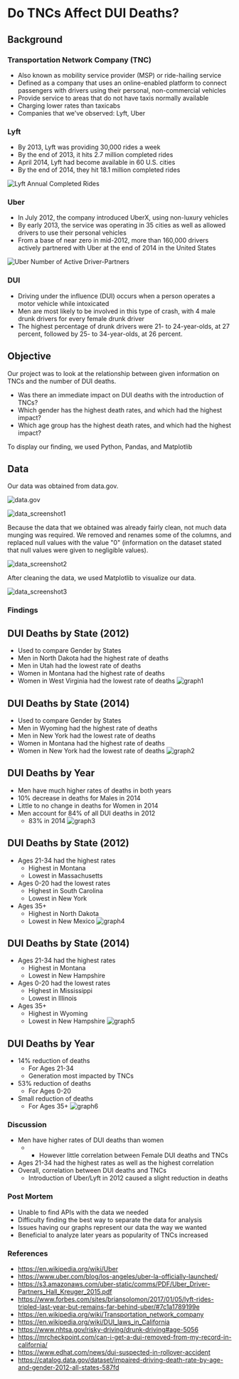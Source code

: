 # Do TNCs Affect DUI Deaths?

## Background

### Transportation Network Company (TNC)
* Also known as mobility service provider (MSP) or ride-hailing service
* Defined as a company that uses an online-enabled platform to connect passengers with drivers using their personal, non-commercial vehicles
* Provide service to areas that do not have taxis normally available
* Charging lower rates than taxicabs
* Companies that we've observed: Lyft, Uber

### Lyft
* By 2013, Lyft was providing 30,000 rides a week
* By the end of 2013, it hits 2.7 million completed rides
* April 2014, Lyft had become available in 60 U.S. cities
* By the end of 2014, they hit 18.1 million completed rides

![Lyft Annual Completed Rides](https://github.com/ajkim19/TNCs_and_DUI_Deaths/blob/master/Resources/Lyft%20Annual%20Complete%20Rides.png)

### Uber
* In July 2012, the company introduced UberX, using non-luxury vehicles
* By early 2013, the service was operating in 35 cities as well as allowed drivers to use their personal vehicles
* From a base of near zero in mid-2012, more than 160,000 drivers actively partnered with Uber at the end of 2014 in the United States

![Uber Number of Active Driver-Partners](https://github.com/ajkim19/TNCs_and_DUI_Deaths/blob/master/Resources/Uber%20Number%20of%20Active%20Driver-Partners.png)

### DUI
* Driving under the influence (DUI) occurs when a person operates a motor vehicle while intoxicated
* Men are most likely to be involved in this type of crash, with 4 male drunk drivers for every female drunk driver
* The highest percentage of drunk drivers were 21- to 24-year-olds, at 27 percent, followed by 25- to 34-year-olds, at 26 percent.

## Objective

Our project was to look at the relationship between given information on TNCs and the number of DUI deaths.
* Was there an immediate impact on DUI deaths with the introduction of TNCs?
* Which gender has the highest death rates, and which had the highest impact?
* Which age group has the highest death rates, and which had the highest impact?

To display our finding, we used Python, Pandas, and Matplotlib

## Data
Our data was obtained from data.gov.

![data.gov](https://github.com/ajkim19/TNCs_and_DUI_Deaths/blob/master/Resources/datagov.png)

![data_screenshot1](https://github.com/ajkim19/TNCs_and_DUI_Deaths/blob/master/Resources/data_screenshot1)

Because the data that we obtained was already fairly clean, not much data munging was required. We removed and renames some of the columns, and replaced null values with the value "0" (information on the dataset stated that null values were given to negligible values).

![data_screenshot2](https://github.com/ajkim19/TNCs_and_DUI_Deaths/blob/master/Resources/data_screenshot2)

After cleaning the data, we used Matplotlib to visualize our data.

![data_screenshot3](https://github.com/ajkim19/TNCs_and_DUI_Deaths/blob/master/Resources/data_screenshot3)


### Findings

## DUI Deaths by State (2012)
* Used to compare Gender by States
* Men in North Dakota had the highest rate of deaths
* Men in Utah had the lowest rate of deaths
* Women in Montana had the highest rate of deaths
* Women in West Virginia had the lowest rate of deaths
![graph1](https://github.com/ajkim19/TNCs_and_DUI_Deaths/blob/master/Project%201/DUI%20Deaths%20by%20State%202012%20(Gender).png)

## DUI Deaths by State (2014)
* Used to compare Gender by States
* Men in Wyoming had the highest rate of deaths
* Men in New York had the lowest rate of deaths
* Women in Montana had the highest rate of deaths
* Women in New York had the lowest rate of deaths
![graph2](https://github.com/ajkim19/TNCs_and_DUI_Deaths/blob/master/Project%201/DUI%20Deaths%20by%20State%202014%20(Gender).png)

## DUI Deaths by Year
* Men have much higher rates of deaths in both years
* 10% decrease in deaths for Males in 2014
* Little to no change in deaths for Women in 2014
* Men account for 84% of all DUI deaths in 2012
  * 83% in 2014
![graph3](https://github.com/ajkim19/TNCs_and_DUI_Deaths/blob/master/Project%201/DUI%20Deaths%20by%20Year%20(Gender).png)

## DUI Deaths by State (2012)
* Ages 21-34 had the highest rates
  * Highest in Montana
  * Lowest in Massachusetts
* Ages 0-20 had the lowest rates
  * Highest in South Carolina
  * Lowest in New York
* Ages 35+
  * Highest in North Dakota
  * Lowest in New Mexico
![graph4](https://github.com/ajkim19/TNCs_and_DUI_Deaths/blob/master/Project%201/DUI%20Deaths%20by%20State%202012%20(Age).png)

## DUI Deaths by State (2014)
* Ages 21-34 had the highest rates
  * Highest in Montana
  * Lowest in New Hampshire
* Ages 0-20 had the lowest rates
  * Highest in Mississippi
  * Lowest in Illinois
* Ages 35+
  * Highest in Wyoming
  * Lowest in New Hampshire
![graph5](https://github.com/ajkim19/TNCs_and_DUI_Deaths/blob/master/Project%201/DUI%20Deaths%20by%20State%202014%20(Age).png?)

## DUI Deaths by Year
* 14% reduction of deaths
  * For Ages 21-34
  * Generation most impacted by TNCs
* 53% reduction of deaths 
  * For Ages 0-20
* Small reduction of deaths
  * For Ages 35+
![graph6](https://github.com/ajkim19/TNCs_and_DUI_Deaths/blob/master/Project%201/DUI%20Deaths%20by%20Year%20(Age).png)

### Discussion
* Men have higher rates of DUI deaths than women
  * * However little correlation between Female DUI deaths and TNCs
* Ages 21-34 had the highest rates as well as the highest correlation
* Overall, correlation between DUI deaths and TNCs
  * Introduction of Uber/Lyft in 2012 caused a slight reduction in deaths

### Post Mortem
* Unable to find APIs with the data we needed
* Difficulty finding the best way to separate the data for analysis
* Issues having our graphs represent our data the way we wanted
* Beneficial to analyze later years as popularity of TNCs increased

### References
* https://en.wikipedia.org/wiki/Uber
* https://www.uber.com/blog/los-angeles/uber-la-officially-launched/
* https://s3.amazonaws.com/uber-static/comms/PDF/Uber_Driver-Partners_Hall_Kreuger_2015.pdf
* https://www.forbes.com/sites/briansolomon/2017/01/05/lyft-rides-tripled-last-year-but-remains-far-behind-uber/#7c1a1789199e
* https://en.wikipedia.org/wiki/Transportation_network_company
* https://en.wikipedia.org/wiki/DUI_laws_in_California
* https://www.nhtsa.gov/risky-driving/drunk-driving#age-5056
* https://mrcheckpoint.com/can-i-get-a-dui-removed-from-my-record-in-california/
* https://www.edhat.com/news/dui-suspected-in-rollover-accident
* https://catalog.data.gov/dataset/impaired-driving-death-rate-by-age-and-gender-2012-all-states-587fd
